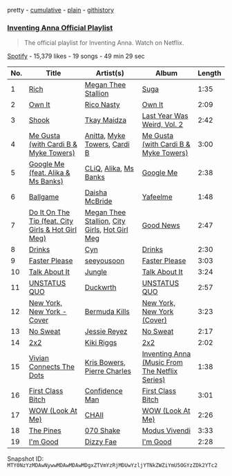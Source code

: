 pretty - [cumulative](/playlists/cumulative/37i9dQZF1DXdmaCKRqSTEw.md) - [plain](/playlists/plain/37i9dQZF1DXdmaCKRqSTEw) - [githistory](https://github.githistory.xyz/mackorone/spotify-playlist-archive/blob/main/playlists/plain/37i9dQZF1DXdmaCKRqSTEw)

### [Inventing Anna Official Playlist](https://open.spotify.com/playlist/37i9dQZF1DXdmaCKRqSTEw)

> The official playlist for Inventing Anna\. Watch on Netflix.

[Spotify](https://open.spotify.com/user/spotify) - 15,379 likes - 19 songs - 49 min 29 sec

| No. | Title | Artist(s) | Album | Length |
|---|---|---|---|---|
| 1 | [Rich](https://open.spotify.com/track/0fdQue15BjCMA3ov14ubF4) | [Megan Thee Stallion](https://open.spotify.com/artist/181bsRPaVXVlUKXrxwZfHK) | [Suga](https://open.spotify.com/album/6Lo6ylJg4qbFfxicPEOzMI) | 1:35 |
| 2 | [Own It](https://open.spotify.com/track/7aFBzG6MdozkQxyG4J3Qwm) | [Rico Nasty](https://open.spotify.com/artist/2OaHYHb2XcFPvqL3VsyPzU) | [Own It](https://open.spotify.com/album/1C8TGTR9HJKt2Lcl5ocXN5) | 2:09 |
| 3 | [Shook](https://open.spotify.com/track/3a38vBSdr4IbomTtsOW1HL) | [Tkay Maidza](https://open.spotify.com/artist/1kMPdZQVdUhMDKDWOJM5iK) | [Last Year Was Weird, Vol\. 2](https://open.spotify.com/album/36nDwdvBHoJMIZn0wzYWrD) | 2:42 |
| 4 | [Me Gusta \(with Cardi B & Myke Towers\)](https://open.spotify.com/track/7e1VoRlNumuEkXlITMHKLE) | [Anitta](https://open.spotify.com/artist/7FNnA9vBm6EKceENgCGRMb), [Myke Towers](https://open.spotify.com/artist/7iK8PXO48WeuP03g8YR51W), [Cardi B](https://open.spotify.com/artist/4kYSro6naA4h99UJvo89HB) | [Me Gusta \(with Cardi B & Myke Towers\)](https://open.spotify.com/album/5J7bWCachL4Q662xAfzyJd) | 3:00 |
| 5 | [Google Me \(feat\. Alika & Ms Banks\)](https://open.spotify.com/track/6fg2qWBpF8vz2Ywj1TSyx2) | [CLiQ](https://open.spotify.com/artist/2IQIEHvL14Tj7vOKHbIMMj), [Alika](https://open.spotify.com/artist/1U3n3wACHLjc8sS1obMEuf), [Ms Banks](https://open.spotify.com/artist/4imxqng3RrOBmykL2DhIJC) | [Google Me](https://open.spotify.com/album/4QaqcmUSSTeYFu0kx5UhTn) | 2:38 |
| 6 | [Ballgame](https://open.spotify.com/track/3CUMLFrBNHv2cuBWiFAfoB) | [Daisha McBride](https://open.spotify.com/artist/3gTb0Vm6wFbRFVTAhDTgId) | [Yafeelme](https://open.spotify.com/album/7v2hxk0sLXrqCVLD1p8hE3) | 1:48 |
| 7 | [Do It On The Tip \(feat\. City Girls & Hot Girl Meg\)](https://open.spotify.com/track/2993VQSr7a2Dj5hI5xcWG0) | [Megan Thee Stallion](https://open.spotify.com/artist/181bsRPaVXVlUKXrxwZfHK), [City Girls](https://open.spotify.com/artist/37hAfseJWi0G3Scife12Il), [Hot Girl Meg](https://open.spotify.com/artist/1ZEqGVxGNeiNyssm83CeKP) | [Good News](https://open.spotify.com/album/0KjckH1EE6HRRurMIXSc0r) | 2:47 |
| 8 | [Drinks](https://open.spotify.com/track/7c2ag2Q4vhJyjDANataJj2) | [Cyn](https://open.spotify.com/artist/0lPhSdyfILTWuDUWJRyAk7) | [Drinks](https://open.spotify.com/album/6JOAYeMZPAV5liS4RlUA0b) | 2:30 |
| 9 | [Faster Please](https://open.spotify.com/track/1E8WiCruTiJgwFUTCuhSIh) | [seeyousoon](https://open.spotify.com/artist/2QFne35yv8Kjaey8tbYiT1) | [Faster Please](https://open.spotify.com/album/5CEefcfGyvum65f2J73YRM) | 3:03 |
| 10 | [Talk About It](https://open.spotify.com/track/2eDnBPn2A8qIDexujBC6Fy) | [Jungle](https://open.spotify.com/artist/59oA5WbbQvomJz2BuRG071) | [Talk About It](https://open.spotify.com/album/1cZKvt4GH4hyLKjm6zIgy3) | 3:24 |
| 11 | [UNSTATUS QUO](https://open.spotify.com/track/5JrGf6LaoUgx94PamvZ4eI) | [Duckwrth](https://open.spotify.com/artist/6I3MElirhT5t6Kf7p0hGk9) | [UNSTATUS QUO](https://open.spotify.com/album/6TLLBBll0rVoCjHxnGiybO) | 2:57 |
| 12 | [New York, New York \- Cover](https://open.spotify.com/track/4PKBnHyHqXGjVXFuiGK0Jp) | [Bermuda Kills](https://open.spotify.com/artist/77xksHBmH0nrQ8kTUZmwH6) | [New York, New York \(Cover\)](https://open.spotify.com/album/64Gy446NyhC2CmbVMac8v4) | 3:23 |
| 13 | [No Sweat](https://open.spotify.com/track/2p1FYe6RRNm7xl3xy6j1gv) | [Jessie Reyez](https://open.spotify.com/artist/3KedxarmBCyFBevnqQHy3P) | [No Sweat](https://open.spotify.com/album/7uMPr1RFVVffsjyQ2j3zWZ) | 2:17 |
| 14 | [2x2](https://open.spotify.com/track/3h4ssrSHeGLooWrFMJXnYa) | [Kiki Riggs](https://open.spotify.com/artist/11Mgr4ti2uhpmBr6rJmIkB) | [2x2](https://open.spotify.com/album/3aIEiLD66Ud9nOermY8pT3) | 2:02 |
| 15 | [Vivian Connects The Dots](https://open.spotify.com/track/4gnvkgziSWeOajYAQfg1jT) | [Kris Bowers](https://open.spotify.com/artist/2wWBoQpcybsDVpouFubTqZ), [Pierre Charles](https://open.spotify.com/artist/6GEwcVy8uYmMizh1nJl5B5) | [Inventing Anna \(Music From The Netflix Series\)](https://open.spotify.com/album/4ryUHVYdq9dJXyr1Doc1lD) | 1:38 |
| 16 | [First Class Bitch](https://open.spotify.com/track/5wIuzHBxFEM6TXwAvg6Xxo) | [Confidence Man](https://open.spotify.com/artist/0RwXnFrEoI8tltFvYpJgP6) | [First Class Bitch](https://open.spotify.com/album/7EgYldvSDOCj4DBJm7JJgk) | 3:01 |
| 17 | [WOW \(Look At Me\)](https://open.spotify.com/track/1zwyg3yZlh4zYk4i5oJAN5) | [CHAII](https://open.spotify.com/artist/5QYfFIxVcsJtK600MxqtpF) | [WOW \(Look At Me\)](https://open.spotify.com/album/1SlAViaRrfVaDRsSvjoe0f) | 2:26 |
| 18 | [The Pines](https://open.spotify.com/track/0uTw7TNnYn64XmCAo5jr0c) | [070 Shake](https://open.spotify.com/artist/12Zk1DFhCbHY6v3xep2ZjI) | [Modus Vivendi](https://open.spotify.com/album/6Q2rUMVAKj1DaDh3xB0IEU) | 3:33 |
| 19 | [I'm Good](https://open.spotify.com/track/2JHnZr94NIAJ2Klv8LyeeU) | [Dizzy Fae](https://open.spotify.com/artist/0jt1EsJCeoQXLNDta4JF6c) | [I'm Good](https://open.spotify.com/album/7J0ZIqCXonETepPyPf1Eka) | 2:28 |

Snapshot ID: `MTY0NzYzMDAwNywwMDAwMDAwMDgxZTVmYzRjMDUwYzljYTNkZWZiYmU5OGYzZDk2YTc2`
